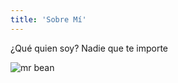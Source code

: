 ```yaml
---
title: 'Sobre Mí'
---
```


¿Qué quien soy? Nadie que te importe

![mr bean](https://vistapointe.net/images/mr-bean-7.jpg)